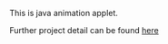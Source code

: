 This is java animation applet.

Further project detail can be found [here](http://media.wix.com/ugd/a1f009_248a23532ed44864b1e0e81505446bec.pdf)


